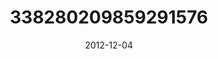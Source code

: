 ---
title: "338280209859291576"
image: "2012-12-04 01.49.25 338280209859291576_46248401"
date: "2012-12-04"
type: "photo"
---